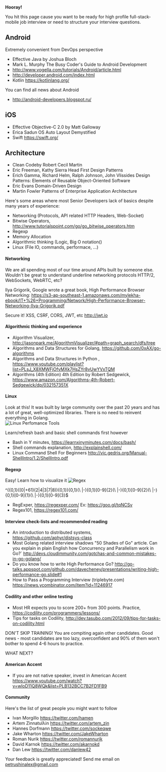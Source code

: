 **Hooray!**

You hit this page cause you want to be ready for high profile full-stack-mobile job interview or need to structure your interview questions.

## Android

Extremely convenient from DevOps perspective
* Effective Java by Joshua Bloch
* Mark L. Murphy The Busy Coder's Guide to Android Development
* http://www.vogella.com/tutorials/Android/article.html
* http://developer.android.com/index.html
* Kotlin https://kotlinlang.org/

You can find all news about Android
* http://android-developers.blogspot.ru/

## iOS
* Effective Objective-C 2.0 by Matt Galloway 
* Erica Sadun OS Auto Layout Demystified
* Swift https://swift.org/

## Architecture
* Clean Codeby Robert Cecil Martin
* Eric Freeman, Kathy Sierra Head First Design Patterns 
* Erich Gamma, Richard Helm, Ralph Johnson, John Vlissides Design Patterns: Elements of Reusable Object-Oriented Software
* Eric Evans Domain-Driven Design
* Martin Fowler Patterns of Enterprise Application Architecture

Here's some areas where most Senior Developers lack of basics despite many years of experience:
   - Networking (Protocols, API related HTTP Headers, Web-Socket) 
   - Bitwise Operators, http://www.tutorialspoint.com/go/go_bitwise_operators.htm
   - Regexp
   - Memory Allocation
   - Algorithmic thinking (Logic, Big O notation()
   - Linux (File IO, commands, performace, ...)

#### Networking 
We are all spending most of our time around APIs built by someone else.
Wouldn't be great to understand underline networking protocols HTTP/2, WebSockets, WebRTC, etc?

Ilya Grigorik, Google wrote a great book, High Performance Browser Networking: 
https://s3-ap-southeast-1.amazonaws.com/mylekha-ebook/IT+%26+Programming/Network/High-Performance-Browser-Networking-Ilya-Grigorik.pdf

Secure it! XSS, CSRF, CORS, JWT, etc
http://jwt.io 

#### Algorithmic thinking and experience
* Algorithm Visualizer, http://jasonpark.me/AlgorithmVisualizer/#path=graph_search/dfs/tree
* Algorithms and Data Structures for Golang, https://github.com/0xAX/go-algorithms
* Algorithms and Data Structures in Python , https://www.youtube.com/playlist?list=PLsJ_X8XMWFjOfvMXk7HsZYr8vUwYVxTQM
* Algorithms (4th Edition) 4th Edition by Robert Sedgewick, https://www.amazon.com/Algorithms-4th-Robert-Sedgewick/dp/032157351X

#### Linux 
Look at this! It was built by large community over the past 20 years and has a lot of great, well-optimized libraries. There is no need to reinvent everything in Golang.  
![Linux Perfomance Tools](linux.jpg)

Learn/refresh bash and basic shell commands first however
* Bash in Y minutes, https://learnxinyminutes.com/docs/bash/
* Shell commands explanation, http://explainshell.com/
* Linux Command Shell For Beginners http://vic.gedris.org/Manual-ShellIntro/1.2/ShellIntro.pdf

#### Regexp
Easy! Learn how to visualize it
![Regex](regex.png)

^\({0,1}((0|\+61)(2|4|3|7|8)){0,1}\){0,1}(\ |-){0,1}[0-9]{2}(\ |-){0,1}[0-9]{2}(\ |-){0,1}[0-9]{1}(\ |-){0,1}[0-9]{3}$
* RegExper, https://regexper.com/ Ex: https://goo.gl/tqNCSv
* Regex101, https://regex101.com/

#### Interview check-lists and recommended reading 
* An introduction to distributed systems, https://github.com/aphyr/distsys-class
* Most Golang related interview shadows "50 Shades of Go" article.
Can you explain in plain English how Concurrency and Parallelism work in Go?`
http://devs.cloudimmunity.com/gotchas-and-common-mistakes-in-go-golang/
* Do you know how to write High Performance Go?
http://go-talks.appspot.com/github.com/davecheney/presentations/writing-high-performance-go.slide#1
* How to Pass a Programming Interview (triplebyte.com)
https://news.ycombinator.com/item?id=11246917


#### Codility and other online testing 
* Most HR expects you to score 200+ from 300 points. Practice, https://codility.com/programmers/lessons/  
* Tips for tasks on Codility, http://dev.tasubo.com/2012/09/tips-for-tasks-on-codility.html

DON'T SKIP TRAINING! You are compiting again other candidates. Good news - most candidates are too lazy, overconfident and 90% of them won't bother to spend 4-6 hours to practice.

WHAT NEXT?

#### American Accent
* If you are not native speaker, invest in American Accent
https://www.youtube.com/watch?v=wIoD11Q8WQk&list=PLB132BCC7B2FD1FB9


#### Community 
Here's the list of great people you might want to follow
* Ivan Morgillo https://twitter.com/hamen
* Artem Zinnatulλin https://twitter.com/artem_zin
* Hannes Dorfmann https://twitter.com/sockeqwe
* Jake Wharton https://twitter.com/JakeWharton
* Roman Nurik https://twitter.com/romannurik
* David Karnok https://twitter.com/akarnokd
* Dan Lew https://twitter.com/danlew42

Your feedback is greatly appreciated! Send me email on petrushinalex@gmail.com
